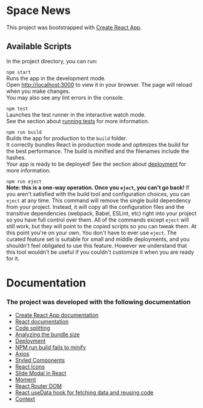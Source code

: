 # Space News

This project was bootstrapped with [Create React App](https://github.com/facebook/create-react-app).

## Available Scripts

In the project directory, you can run:

`npm start`  
Runs the app in the development mode.\
Open [http://localhost:3000](http://localhost:3000) to view it in your browser.
The page will reload when you make changes.\
You may also see any lint errors in the console.

`npm test`  
Launches the test runner in the interactive watch mode.\
See the section about [running tests](https://facebook.github.io/create-react-app/docs/running-tests) for more information.

`npm run build`  
Builds the app for production to the `build` folder.\
It correctly bundles React in production mode and optimizes the build for the best performance.
The build is minified and the filenames include the hashes.\
Your app is ready to be deployed!
See the section about [deployment](https://facebook.github.io/create-react-app/docs/deployment) for more information.

`npm run eject`  
**Note: this is a one-way operation. Once you `eject`, you can't go back!**
If you aren't satisfied with the build tool and configuration choices, you can `eject` at any time. This command will remove the single build dependency from your project.
Instead, it will copy all the configuration files and the transitive dependencies (webpack, Babel, ESLint, etc) right into your project so you have full control over them. All of the commands except `eject` will still work, but they will point to the copied scripts so you can tweak them. At this point you're on your own.
You don't have to ever use `eject`. The curated feature set is suitable for small and middle deployments, and you shouldn't feel obligated to use this feature. However we understand that this tool wouldn't be useful if you couldn't customize it when you are ready for it.

# Documentation
### The project was developed with the following documentation

- [Create React App documentation](https://facebook.github.io/create-react-app/docs/getting-started)
- [React documentation](https://reactjs.org/)
- [Code splitting](https://facebook.github.io/create-react-app/docs/code-splitting)
- [Analyzing the bundle size](https://facebook.github.io/create-react-app/docs/analyzing-the-bundle-size)
- [Deployment](https://facebook.github.io/create-react-app/docs/deployment)
- [NPM run build fails to minify](https://facebook.github.io/create-react-app/docs/troubleshooting#npm-run-build-fails-to-minify)
- [Axios](https://axios-http.com/ptbr/docs/intro)
- [Styled Components](https://styled-components.com/)
- [React Icons](https://react-icons.github.io/react-icons/)
- [Slide Modal in React](https://yamagata-developers-society.github.io/blog/react-hooks-slide-in-modal/)
- [Moment](https://momentjs.com/)
- [React Router DOM](https://v5.reactrouter.com/web/guides/quick-start)
- [React useData hook for fetching data and reusing code](https://medium.com/swlh/creating-react-hook-for-fetching-data-4193d8479138)
- [Context](https://pt-br.reactjs.org/docs/context.html)
